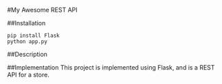 #My Awesome REST API

##Installation

```
pip install Flask
python app.py

```

##Description

##Implementation
This project is implemented using Flask, and is a REST API for a store.

